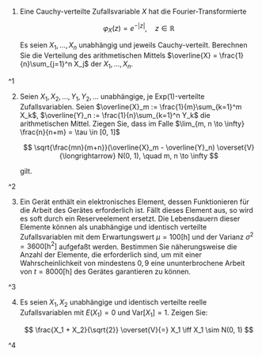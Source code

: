 1. Eine Cauchy-verteilte Zufallsvariable $X$ hat die Fourier-Transformierte
	
	$$
		\varphi_X(z) = e^{-|z|}, \quad z \in \mathbb{R}
	$$
	
	Es seien $X_1, \dots, X_n$ unabhängig und jeweils Cauchy-verteilt.
	Berechnen Sie die Verteilung des arithmetischen Mittels $\overline{X} = \frac{1}{n}\sum_{j=1}^n X_j$ der $X_1, \dots, X_n$.

^1

2. Seien $X_1, X_2, \dots, Y_1, Y_2, \dots$ unabhängige, je $\text{Exp}(1)$-verteilte Zufallsvariablen.
	Seien $\overline{X}_m := \frac{1}{m}\sum_{k=1}^m X_k$, $\overline{Y}_n := \frac{1}{n}\sum_{k=1}^n Y_k$ die arithmetischen Mittel.
	Ziegen Sie, dass im Falle $\lim_{m, n \to \infty} \frac{n}{n+m} = \tau \in [0, 1]$
	
	$$
		\sqrt{\frac{mn}{m+n}}(\overline{X}_m - \overline{Y}_n) \overset{V}{\longrightarrow} N(0, 1), \quad m, n \to \infty
	$$
	
	gilt.

^2

3. Ein Gerät enthält ein elektronisches Element, dessen Funktionieren für die Arbeit des Gerätes erforderlich ist.
	Fällt dieses Element aus, so wird es soft durch ein Reserveelement ersetzt.
	Die Lebensdauern dieser Elemente können als unabhängige und identisch verteilte Zufallsvariablen mit dem Erwartungswert $\mu = 100 [\text{h}]$ und der Varianz $\sigma^2 = 3600 [\text{h}^2]$ aufgefaßt werden.
	Bestimmen Sie näherungsweise die Anzahl der Elemente, die erforderlich sind, um mit einer Wahrscheinlichkeit von mindestens $0,9$ eine ununterbrochene Arbeit von $t = 8000 [\text{h}]$ des Gerätes garantieren zu können.

^3

4. Es seien $X_1, X_2$ unabhängige und identisch verteilte reelle Zufallsvariablen mit $E(X_1) = 0$ und $\text{Var}[X_1] = 1$.
	Zeigen Sie:
	
	$$
		\frac{X_1 + X_2}{\sqrt{2}} \overset{V}{=} X_1 \iff X_1 \sim N(0, 1)
	$$

^4